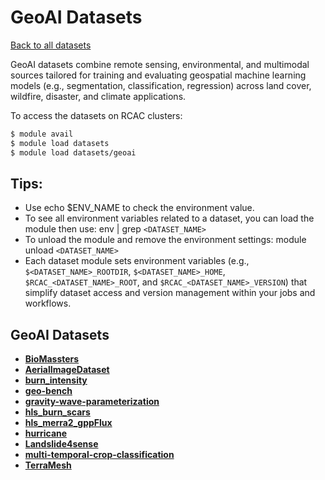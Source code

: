 # GeoAI Datasets


[Back to all datasets](index.md)


GeoAI datasets combine remote sensing, environmental, and multimodal sources tailored for training and evaluating geospatial machine learning models (e.g., segmentation, classification, regression) across land cover, wildfire, disaster, and climate applications.

To access the datasets on RCAC clusters:
```bash
$ module avail
$ module load datasets
$ module load datasets/geoai
```

## Tips:
- Use echo $ENV_NAME to check the environment value.
- To see all environment variables related to a dataset, you can load the module then use: env | grep `<DATASET_NAME>`
- To unload the module and remove the environment settings: module unload `<DATASET_NAME>`
- Each dataset module sets environment variables (e.g., `$<DATASET_NAME>_ROOTDIR`, `$<DATASET_NAME>_HOME`, `$RCAC_<DATASET_NAME>_ROOT`, and `$RCAC_<DATASET_NAME>_VERSION`) that simplify dataset access and version management within your jobs and workflows.

## GeoAI Datasets
* [**BioMassters**](geoai/BioMassters.md)
* [**AerialImageDataset**](geoai/AerialImageDataset.md)
* [**burn_intensity**](geoai/burn_intensity.md)
* [**geo-bench**](geoai/geo-bench.md)
* [**gravity-wave-parameterization**](geoai/gravity-wave-parameterization.md)
* [**hls_burn_scars**](geoai/hls_burn_scars.md)
* [**hls_merra2_gppFlux**](geoai/hls_merra2_gppFlux.md)
* [**hurricane**](geoai/hurricane.md)
* [**Landslide4sense**](geoai/Landslide4sense.md)
* [**multi-temporal-crop-classification**](geoai/multi-temporal-crop-classification.md)
* [**TerraMesh**](geoai/TerraMesh.md)
